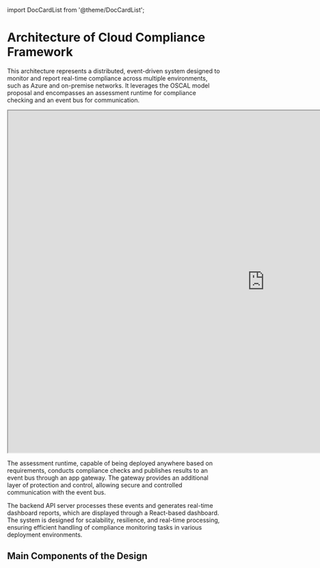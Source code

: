 import DocCardList from '@theme/DocCardList';

# Architecture of Cloud Compliance Framework

This architecture represents a distributed, event-driven system designed to monitor and report real-time compliance across multiple environments, such as Azure and on-premise networks. It leverages the OSCAL model proposal and encompasses an assessment runtime for compliance checking and an event bus for communication.

<iframe src="https://s.icepanel.io/XZjDErdNZMZBJ0/u5kW" height="800" width="1200" title="Argus Architecture" style={{borderRadius: '16px', border: 'none'}}></iframe>

The assessment runtime, capable of being deployed anywhere based on requirements, conducts compliance checks and publishes results to an event bus through an app gateway. The gateway provides an additional layer of protection and control, allowing secure and controlled communication with the event bus.

The backend API server processes these events and generates real-time dashboard reports, which are displayed through a React-based dashboard. The system is designed for scalability, resilience, and real-time processing, ensuring efficient handling of compliance monitoring tasks in various deployment environments.

## Main Components of the Design

<DocCardList />